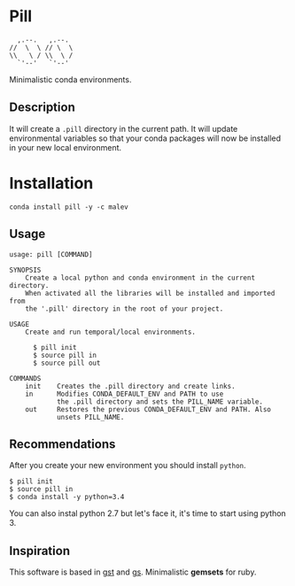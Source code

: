 # Pill

```
  ,.--.   ,.--.
//  \  \ // \  \
\\   \ / \\  \ /
  `'--'   `'--'
```

Minimalistic conda environments.

## Description

It will create a `.pill` directory in the current path. It
will update environmental variables so that your conda packages
will now be installed in your new local environment.

# Installation

`conda install pill -y -c malev`

## Usage

```
usage: pill [COMMAND]

SYNOPSIS
    Create a local python and conda environment in the current directory.
    When activated all the libraries will be installed and imported from
    the '.pill' directory in the root of your project.

USAGE
    Create and run temporal/local environments.

      $ pill init
      $ source pill in
      $ source pill out

COMMANDS
    init    Creates the .pill directory and create links.
    in      Modifies CONDA_DEFAULT_ENV and PATH to use
            the .pill directory and sets the PILL_NAME variable.
    out     Restores the previous CONDA_DEFAULT_ENV and PATH. Also
            unsets PILL_NAME.
```

## Recommendations

After you create your new environment you should install `python`.

```
$ pill init
$ source pill in
$ conda install -y python=3.4
```

You can also instal python 2.7 but let's face it, it's time to start using
python 3.

## Inspiration

This software is based in [gst](https://github.com/tonchis/gst) and
[gs](https://github.com/soveran/gs). Minimalistic **gemsets** for ruby.
